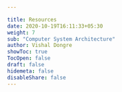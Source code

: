 ```yaml
---

title: Resources
date: 2020-10-19T16:11:33+05:30
weight: 7
sub: "Computer System Architecture"
author: Vishal Dongre
showToc: true
TocOpen: false
draft: false
hidemeta: false
disableShare: false
---
```



